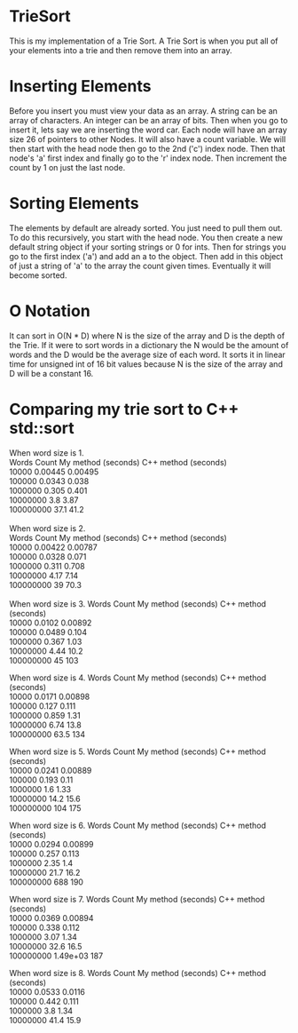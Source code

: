 # TrieSort
This is my implementation of a Trie Sort. A Trie Sort is when you put all of your elements into a trie and then remove them into an array. 
<br />
# Inserting Elements
Before you insert you must view your data as an array. A string can be an array of characters. An integer can be an array of bits. Then when you go to insert it, lets say we are inserting the word car. Each node will have an array size 26 of pointers to other Nodes. It will also have a count variable. We will then start with the head node then go to the 2nd ('c') index node. Then that node's 'a' first index and finally go to the 'r' index node. Then increment the count by 1 on just the last node.
<br />
# Sorting Elements
The elements by default are already sorted. You just need to pull them out. To do this recursively, you start with the head node. You then create a new default string object if your sorting strings or 0 for ints. Then for strings you go to the first index ('a') and add an a to the object. Then add in this object of just a string of 'a' to the array the count given times. Eventually it will become sorted.
<br />
# O Notation
It can sort in O(N * D) where N is the size of the array and D is the depth of the Trie. If it were to sort words in a dictionary the N would be the amount of words and the D would be the average size of each word. It sorts it in linear time for unsigned int of 16 bit values because N is the size of the array and D will be a constant 16.
<br />
# Comparing my trie sort to C++ std::sort
When word size is 1.<br />
Words Count 	    My method (seconds) 	   C++ method (seconds)<br />
      10000 	                0.00445 	                0.00495<br />
     100000 	                 0.0343 	                  0.038<br />
    1000000 	                  0.305 	                  0.401<br />
   10000000 	                    3.8 	                   3.87<br />
  100000000 	                   37.1 	                   41.2<br />
<br />
When word size is 2.<br />
Words Count 	    My method (seconds) 	   C++ method (seconds)<br />
      10000 	                0.00422 	                0.00787<br />
     100000 	                 0.0328 	                  0.071<br />
    1000000 	                  0.311 	                  0.708<br />
   10000000 	                   4.17 	                   7.14<br />
  100000000 	                     39 	                   70.3<br />
<br />
When word size is 3.
Words Count 	    My method (seconds) 	   C++ method (seconds) 	 
      10000 	                 0.0102 	                0.00892 	 
     100000 	                 0.0489 	                  0.104 	 
    1000000 	                  0.367 	                   1.03 	 
   10000000 	                   4.44 	                   10.2 	 
  100000000 	                     45 	                    103 	 

When word size is 4.
Words Count 	    My method (seconds) 	   C++ method (seconds) 	 
      10000 	                 0.0171 	                0.00898 	 
     100000 	                  0.127 	                  0.111 	 
    1000000 	                  0.859 	                   1.31 	 
   10000000 	                   6.74 	                   13.8 	 
  100000000 	                   63.5 	                    134 	 

When word size is 5.
Words Count 	    My method (seconds) 	   C++ method (seconds) 	 
      10000 	                 0.0241 	                0.00889 	 
     100000 	                  0.193 	                   0.11 	 
    1000000 	                    1.6 	                   1.33 	 
   10000000 	                   14.2 	                   15.6 	 
  100000000 	                    104 	                    175 	 

When word size is 6.
Words Count 	    My method (seconds) 	   C++ method (seconds) 	 
      10000 	                 0.0294 	                0.00899 	 
     100000 	                  0.257 	                  0.113 	 
    1000000 	                   2.35 	                    1.4 	 
   10000000 	                   21.7 	                   16.2 	 
  100000000 	                    688 	                    190 	 

When word size is 7.
Words Count 	    My method (seconds) 	   C++ method (seconds) 	 
      10000 	                 0.0369 	                0.00894 	 
     100000 	                  0.338 	                  0.112 	 
    1000000 	                   3.07 	                   1.34 	 
   10000000 	                   32.6 	                   16.5 	 
  100000000 	               1.49e+03 	                    187 	 

When word size is 8.
Words Count 	    My method (seconds) 	   C++ method (seconds) 	 
      10000 	                 0.0533 	                 0.0116 	 
     100000 	                  0.442 	                  0.111 	 
    1000000 	                    3.8 	                   1.34 	 
   10000000 	                   41.4 	                   15.9 
